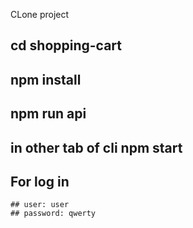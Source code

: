 CLone project
## cd shopping-cart
## npm install
## npm run api
## in other tab of cli npm start

## For log in
    ## user: user
    ## password: qwerty
